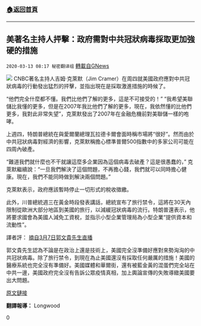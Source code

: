 ###  [:house:返回首頁](https://github.com/ourhimalayas/txt)
---

## 美著名主持人抨擊：政府需對中共冠狀病毒採取更加強硬的措施
`2020-03-13 08:17 秘密翻译组` [轉載自GNews](https://gnews.org/zh-hant/140093/)

![](https://s3-ap-northeast-1.amazonaws.com/news.guo.offload.media/wp-content/uploads/2020/03/13080351/Picture-1-3.png)
CNBC著名主持人吉姆·克萊默（Jim Cramer）在周四就美國政府應對中共冠狀病毒的行動發出猛烈的抨擊，並指出現在是採取激進措施的時候了。

“他們完全什麼都不懂。我們比他們了解的更多，這是不可接受的！” “我希望美聯儲比我懂的更多，但是在2007年我比他們了解的更多，現在，我依然懂的比他們更多，我對此非常失望”，克萊默發出了2007年在金融危機前對美聯儲一樣的咆哮。

上週四，特朗普總統在與愛爾蘭總理瓦拉德卡爾會面時稱市場將“很好”。然而由於中共冠狀病毒對經濟的影響，克萊默稱擔心標準普爾500指數中的多家公司可能在四周內破產。

“難道我們就什麼也不干就讓這麼多企業因為這個病毒去破產？這是很愚蠢的，” 克萊默繼續說：“一旦我們解決了這個問題，不再擔心錢，我們就可以同時擔心健康。現在，我們不能同時做到解決兩個問題。”

克萊默表示，政府應該暫時停止一切形式的稅收徵繳。

此外，川普總統週三在黃金時段發表講話，總統宣布了旅行禁令，這將在30天內限制從歐洲大部分地區到美國的旅行，以減緩冠狀病毒的流行。特朗普還表示，他將要求國會為美國人減免工資稅，並指示小型企業管理局為小型企業“提供資本和流動性”。

譯者評： [摘自3月7日郭文貴先生直播](https://gnews.org/zh-hans/133288)

郭文貴先生認為不論是在政治上還是技術上，美國完全沒準備好應對來勢洶洶的中共冠狀病毒。除了旅行禁令，到現在為止美國還沒有採取任何嚴厲的措施！美國的醫療系統也完全沒有準備好。美國媒體和華爾街，還有被藍金黃的混蛋們完全站在中共一邊，美國政府完全沒有告訴公眾疫情真相，加上輿論宣傳的失敗導緻美國要出大問題。

[原文鏈接](https://www.cnbc.com/2020/03/12/cramer-slams-government-on-coronavirus-evoking-his-epic-2007-fed-rant.html)

**翻譯報導：** Longwood

0
